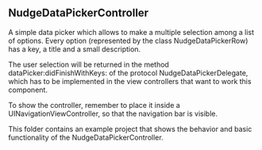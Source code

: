 NudgeDataPickerController
-------------------------

A simple data picker which allows to make a multiple selection among a list of options. Every option (represented by the class NudgeDataPickerRow) has a key, a title and a small description.

The user selection will be returned in the method dataPicker:didFinishWithKeys: of the protocol NudgeDataPickerDelegate, which has to be implemented in the view controllers that  want to work this component.

To show the controller, remember to place it inside a UINavigationViewController, so that the navigation bar is visible.

This folder contains an example project that shows the behavior and basic functionality of the NudgeDataPickerController.

